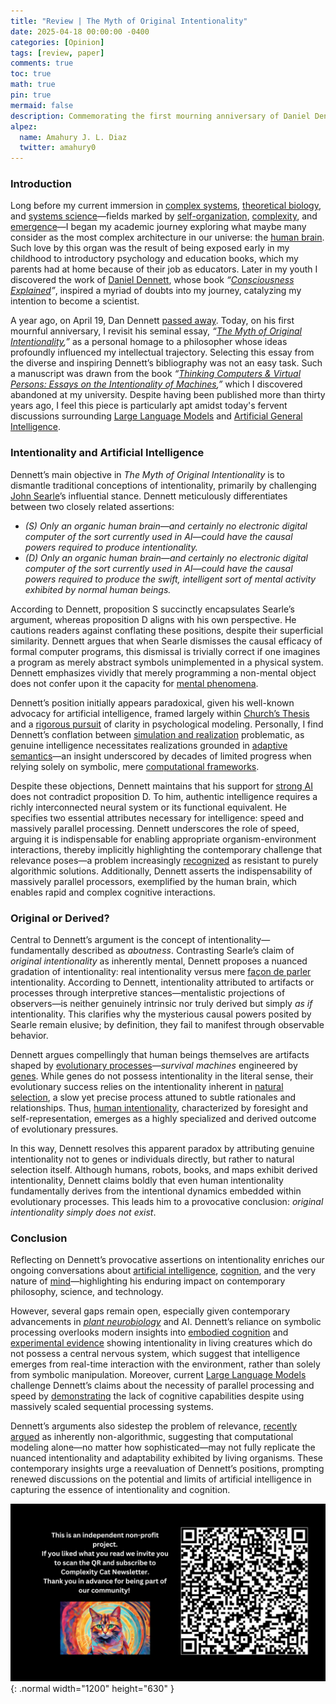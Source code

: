 ```yaml
---
title: "Review | The Myth of Original Intentionality"
date: 2025-04-18 00:00:00 -0400
categories: [Opinion]
tags: [review, paper]
comments: true
toc: true 
math: true
pin: true
mermaid: false
description: Commemorating the first mourning anniversary of Daniel Dennett, one of the most influential philosophers of our time, today I bring you a review of one of his most interesting essays, which despite its publication date is still relevant today given the fervent debate on whether or not it is possible to achieve a artificial general intelligence.
alpez:
  name: Amahury J. L. Diaz
  twitter: amahury0
---
```

### Introduction 
Long before my current immersion in [complex systems](https://en.wikipedia.org/wiki/Complex_system), [theoretical biology](https://en.wikipedia.org/wiki/Mathematical_and_theoretical_biology), and [systems science](https://en.wikipedia.org/wiki/Systems_science)—fields marked by [self-organization](https://en.wikipedia.org/wiki/Self-organization), [complexity](https://en.wikipedia.org/wiki/Complexity), and [emergence](https://en.wikipedia.org/wiki/Emergence)—I began my academic journey exploring what maybe many consider as the most complex architecture in our universe: the [human brain](https://en.wikipedia.org/wiki/Human_brain). Such love by this organ was the result of being exposed early in my childhood to introductory psychology and education books, which my parents had at home because of their job as educators. Later in my youth I discovered the work of [Daniel Dennett](https://en.wikipedia.org/wiki/Daniel_Dennett), whose book _“[Consciousness Explained](https://en.wikipedia.org/wiki/Consciousness_Explained)”_, inspired a myriad of doubts into my journey, catalyzing my intention to become a scientist. 

A year ago, on April 19, Dan Dennett [passed away](https://aeon.co/essays/as-real-as-it-ever-gets-dennetts-conception-of-the-mind). Today, on his first mournful anniversary, I revisit his seminal essay, _“[The Myth of Original Intentionality](https://www.sciencedirect.com/science/article/abs/pii/B9780122154959500090),”_ as a personal homage to a philosopher whose ideas profoundly influenced my intellectual trajectory. Selecting this essay from the diverse and inspiring Dennett’s bibliography was not an easy task. Such a manuscript was drawn from the book _“[Thinking Computers & Virtual Persons: Essays on the Intentionality of Machines](https://www.sciencedirect.com/book/9780122154959/thinking-computers-and-virtual-persons),”_ which I discovered abandoned at my university. Despite having been published more than thirty years ago, I feel this piece is particularly apt amidst today's fervent discussions surrounding [Large Language Models](https://en.wikipedia.org/wiki/Large_language_model) and [Artificial General Intelligence](https://en.wikipedia.org/wiki/Artificial_general_intelligence).

### Intentionality and Artificial Intelligence
Dennett’s main objective in _The Myth of Original Intentionality_ is to dismantle traditional conceptions of intentionality, primarily by challenging [John Searle](https://en.wikipedia.org/wiki/John_Searle)’s influential stance. Dennett meticulously differentiates between two closely related assertions:
- _(S) Only an organic human brain—and certainly no electronic digital computer of the sort currently used in AI—could have the causal powers required to produce intentionality._
- _(D) Only an organic human brain—and certainly no electronic digital computer of the sort currently used in AI—could have the causal powers required to produce the swift, intelligent sort of mental activity exhibited by normal human beings._

According to Dennett, proposition S succinctly encapsulates Searle’s argument, whereas proposition D aligns with his own perspective. He cautions readers against conflating these positions, despite their superficial similarity. Dennett argues that when Searle dismisses the causal efficacy of formal computer programs, this dismissal is trivially correct if one imagines a program as merely abstract symbols unimplemented in a physical system. Dennett emphasizes vividly that merely programming a non-mental object does not confer upon it the capacity for [mental phenomena](https://en.wikipedia.org/wiki/Mental_state#:~:text=Important%20distinctions%20group%20mental%20phenomena,phenomena%20of%20love%20and%20hate.).

Dennett’s position initially appears paradoxical, given his well-known advocacy for artificial intelligence, framed largely within [Church’s Thesis](https://en.wikipedia.org/wiki/Church%E2%80%93Turing_thesis) and a [rigorous pursuit](https://en.wikipedia.org/wiki/Brainstorms) of clarity in psychological modeling. Personally, I find Dennett’s conflation between [simulation and realization](https://www.researchgate.net/profile/Howard-Pattee/publication/221586859_Simulations_Realizations_and_Theories_of_Life/links/0912f5017387295d4a000000/Simulations-Realizations-and-Theories-of-Life.pdf) problematic, as genuine intelligence necessitates realizations grounded in [adaptive semantics](https://petercariani.com/Cybernetics_files/CarianiPhDIntegrated1989.pdf)—an insight underscored by decades of limited progress when relying solely on symbolic, mere [computational frameworks](https://philarchive.org/archive/DIEC).

Despite these objections, Dennett maintains that his support for [strong AI](https://en.wikipedia.org/wiki/Strong_AI) does not contradict proposition D. To him, authentic intelligence requires a richly interconnected neural system or its functional equivalent. He specifies two essential attributes necessary for intelligence: speed and massively parallel processing. Dennett underscores the role of speed, arguing it is indispensable for enabling appropriate organism-environment interactions, thereby implicitly highlighting the contemporary challenge that relevance poses—a problem increasingly [recognized](https://www.frontiersin.org/journals/psychology/articles/10.3389/fpsyg.2024.1362658/full) as resistant to purely algorithmic solutions. Additionally, Dennett asserts the indispensability of massively parallel processors, exemplified by the human brain, which enables rapid and complex cognitive interactions.

### Original or Derived?
Central to Dennett’s argument is the concept of intentionality—fundamentally described as _aboutness_. Contrasting Searle’s claim of _original intentionality_ as inherently mental, Dennett proposes a nuanced gradation of intentionality: real intentionality versus mere [façon de parler]() intentionality. According to Dennett, intentionality attributed to artifacts or processes through interpretive stances—mentalistic projections of observers—is neither genuinely intrinsic nor truly derived but simply _as if_ intentionality. This clarifies why the mysterious causal powers posited by Searle remain elusive; by definition, they fail to manifest through observable behavior.

Dennett argues compellingly that human beings themselves are artifacts shaped by [evolutionary processes](https://evolution.berkeley.edu/evolution-101/mechanisms-the-processes-of-evolution/)—_survival machines_ engineered by [genes](https://en.wikipedia.org/wiki/Gene). While genes do not possess intentionality in the literal sense, their evolutionary success relies on the intentionality inherent in [natural selection](https://en.wikipedia.org/wiki/Natural_selection), a slow yet precise process attuned to subtle rationales and relationships. Thus, [human intentionality](https://en.wikipedia.org/wiki/Intentionality), characterized by foresight and self-representation, emerges as a highly specialized and derived outcome of evolutionary pressures.

In this way, Dennett resolves this apparent paradox by attributing genuine intentionality not to genes or individuals directly, but rather to natural selection itself. Although humans, robots, books, and maps exhibit derived intentionality, Dennett claims boldly that even human intentionality fundamentally derives from the intentional dynamics embedded within evolutionary processes. This leads him to a provocative conclusion: _original intentionality simply does not exist_.

### Conclusion
Reflecting on Dennett’s provocative assertions on intentionality enriches our ongoing conversations about [artificial intelligence](https://en.wikipedia.org/wiki/Artificial_intelligence), [cognition](https://en.wikipedia.org/wiki/Cognition), and the very nature of [mind](https://en.wikipedia.org/wiki/Mind)—highlighting his enduring impact on contemporary philosophy, science, and technology.

However, several gaps remain open, especially given contemporary advancements in _[plant neurobiology](https://www.sciencedirect.com/science/article/abs/pii/S1360138506001646)_ and AI. Dennett’s reliance on symbolic processing overlooks modern insights into [embodied cognition](https://en.wikipedia.org/wiki/Embodied_cognition) and [experimental evidence](https://www.tandfonline.com/doi/full/10.4161/psb.21954) showing intentionality in living creatures which do not possess a central nervous system, which suggest that intelligence emerges from real-time interaction with the environment, rather than solely from symbolic manipulation. Moreover, current [Large Language Models](https://en.wikipedia.org/wiki/Large_language_model) challenge Dennett’s claims about the necessity of parallel processing and speed by [demonstrating](https://direct.mit.edu/opmi/article/doi/10.1162/opmi_a_00160/124234) the lack of cognitive capabilities despite using massively scaled sequential processing systems.

Dennett’s arguments also sidestep the problem of relevance, [recently argued](https://www.frontiersin.org/journals/psychology/articles/10.3389/fpsyg.2024.1362658/full) as inherently non-algorithmic, suggesting that computational modeling alone—no matter how sophisticated—may not fully replicate the nuanced intentionality and adaptability exhibited by living organisms. These contemporary insights urge a reevaluation of Dennett’s positions, prompting renewed discussions on the potential and limits of artificial intelligence in capturing the essence of intentionality and cognition.

![Desktop View](/assets/img/fix/complexity-cat-newsletter.png){: .normal width="1200" height="630" }
